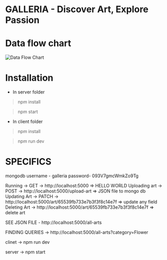 # GALLERIA - Discover Art, Explore Passion 

 
# Data flow chart
![Data Flow Chart](https://github.com/Harshit-Raj-14/Galleria/assets/98808802/d0aaa9f5-66ca-4f1a-b009-951466f2b2b2)

# Installation
* In server folder
>npm install

>npm start

* In client folder
> npm install

> npm run dev


# SPECIFICS

mongodb
username - galleria
password- 093V7gmcWmkZo9Tg


Running -> GET -> http://localhost:5000 => HELLO WORLD
Uploading art -> POST -> http://localhost:5000/upload-art => JSON file to mongo db
Updating Art -> PATCH -> http://localhost:5000/art/65539fb733e7b3f3f8c14e7f => update any field
Deleting Art -> http://localhost:5000/art/65539fb733e7b3f3f8c14e7f => delete art

SEE JSON FILE - http://localhost:5000/all-arts

FINDING QUERIES -> http://localhost:5000/all-arts?category=Flower

clinet -> npm run dev

server -> npm start
